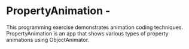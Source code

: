PropertyAnimation - 
============================================================================

This programming exercise demonstrates animation coding techniques.
PropertyAnimation is an app that shows various types of property animations using
ObjectAnimator. 

